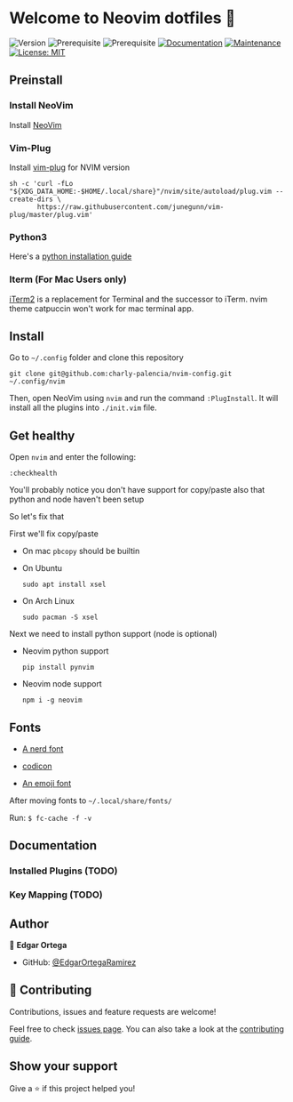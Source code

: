 # Welcome to Neovim dotfiles 🦖

![Version](https://img.shields.io/badge/version-1.0.0-blue.svg?cacheSeconds=2592000)
![Prerequisite](https://img.shields.io/badge/nvim-%3E%3D0.8-blue.svg)
![Prerequisite](https://img.shields.io/badge/fzf-%3E%3D0.33.0-green.svg)
[![Documentation](https://img.shields.io/badge/documentation-yes-brightgreen.svg)](https://github.com/EdgarOrtegaRamirez/nvim-config/#README.md)
[![Maintenance](https://img.shields.io/badge/Maintained%3F-yes-green.svg)](https://github.com/kefranabg/readme-md-generator/graphs/commit-activity)
[![License: MIT](https://img.shields.io/badge/license-MIT-yellow.svg)](https://github.com/EdgarOrtegaRamirez/nvim-config/#LICENSE)

## Preinstall 

### Install NeoVim 

Install [NeoVim](https://github.com/neovim/neovim/wiki/Installing-Neovim)

### Vim-Plug
Install [vim-plug](https://github.com/junegunn/vim-plug) for NVIM version

```
sh -c 'curl -fLo "${XDG_DATA_HOME:-$HOME/.local/share}"/nvim/site/autoload/plug.vim --create-dirs \
       https://raw.githubusercontent.com/junegunn/vim-plug/master/plug.vim'
```
### Python3

Here's a [python installation guide](https://realpython.com/installing-python/)

### Iterm (For Mac Users only)

[iTerm2](https://iterm2.com/) is a replacement for Terminal and the successor to iTerm. nvim theme catpuccin won't work for mac terminal app.

## Install 

Go to `~/.config` folder and clone this repository

```
git clone git@github.com:charly-palencia/nvim-config.git ~/.config/nvim
```

Then, open NeoVim using `nvim` and run the command `:PlugInstall`. It will install all the plugins into `./init.vim` file.

## Get healthy

Open `nvim` and enter the following:

```
:checkhealth
```

You'll probably notice you don't have support for copy/paste also that python and node haven't been setup

So let's fix that

First we'll fix copy/paste

- On mac `pbcopy` should be builtin

- On Ubuntu

  ```
  sudo apt install xsel
  ```

- On Arch Linux

  ```
  sudo pacman -S xsel
  ```

Next we need to install python support (node is optional)

- Neovim python support

  ```
  pip install pynvim
  ```

- Neovim node support

  ```
  npm i -g neovim
  ```

## Fonts

- [A nerd font](https://github.com/ryanoasis/nerd-fonts)

- [codicon](https://github.com/microsoft/vscode-codicons/raw/main/dist/codicon.ttf)
- [An emoji font](https://github.com/googlefonts/noto-emoji/blob/main/fonts/NotoColorEmoji.ttf)

After moving fonts to `~/.local/share/fonts/`

Run: `$ fc-cache -f -v`

## Documentation

### Installed Plugins (TODO)
### Key Mapping (TODO)

## Author

👤 **Edgar Ortega**

* GitHub: [@EdgarOrtegaRamirez](https://github.com/EdgarOrtegaRamirez)

## 🤝 Contributing

Contributions, issues and feature requests are welcome!

Feel free to check [issues page](https://github.com/EdgarOrtegaRamirez/nvim-config/issues). You can also take a look at the [contributing guide](https://github.com/EdgarOrtegaRamirez/nvim-config/blob/master/CONTRIBUTING.md).

## Show your support

Give a ⭐️ if this project helped you!



 

